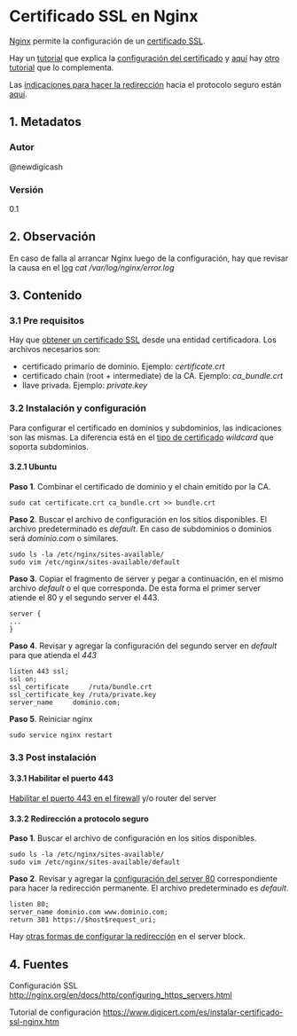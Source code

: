 # Certificado SSL en Nginx
[Nginx][urlNginxSsl] permite la configuración de un [certificado SSL][urlTutoSsl]. 

Hay un [tutorial][urlTutoDigicert] que explica la [configuración del certificado][urlTutoDigicert] 
y [aquí][urlTutoConfigSsl] hay [otro tutorial][urlTutoConfigSsl] que lo complementa.

Las [indicaciones para hacer la redirección][urlRedirectSSL] hacia el protocolo seguro 
están [aquí][urlRedirectSSL].

## 1. Metadatos

### Autor
@newdigicash
### Versión
0.1

## 2. Observación
En caso de falla al arrancar Nginx luego de la configuración, hay que revisar 
la causa en el [log][urlTutoErrorLog] *cat /var/log/nginx/error.log*

## 3. Contenido

### 3.1 Pre requisitos
Hay que [obtener un certificado SSL][urlTutoSsl] desde una entidad certificadora. 
Los archivos necesarios son:
+ certificado primario de dominio. Ejemplo: *certificate.crt*
+ certificado chain (root + intermediate) de la CA. Ejemplo: *ca_bundle.crt*
+ llave privada. Ejemplo: *private.key*

### 3.2 Instalación y configuración
Para configurar el certificado en dominios y subdominios, las 
indicaciones son las mismas. La diferencia está en el [tipo de certificado][urlTutoSsl] 
*wildcard* que soporta subdominios.

#### 3.2.1 Ubuntu

**Paso 1**. Combinar el certificado de dominio y el chain  emitido por la CA.

~~~
sudo cat certificate.crt ca_bundle.crt >> bundle.crt
~~~

**Paso 2**. Buscar el archivo de configuración en los sitios disponibles. 
El archivo predeterminado es _default_. En caso de subdominios o dominios 
será *dominio.com* o similares.

~~~
sudo ls -la /etc/nginx/sites-available/
sudo vim /etc/nginx/sites-available/default
~~~

**Paso 3**. Copiar el fragmento de server y pegar a continuación, 
en el mismo archivo *default* o el que corresponda. De esta forma 
el primer server atiende el 80 y el segundo server el 443.

~~~
server {
...
}
~~~

**Paso 4**. Revisar y agregar la configuración del segundo server 
en *default* para que atienda el *443*

~~~
listen 443 ssl;
ssl on;
ssl_certificate		/ruta/bundle.crt
ssl_certificate_key	/ruta/private.key
server_name 	dominio.com;
~~~

**Paso 5**. Reiniciar nginx

~~~
sudo service nginx restart
~~~

### 3.3 Post instalación

#### 3.3.1 Habilitar el puerto 443
[Habilitar el puerto 443 en el firewall][urlTutoFw] y/o router del server

#### 3.3.2 Redirección a protocolo seguro

**Paso 1**. Buscar el archivo de configuración en los sitios disponibles.
~~~
sudo ls -la /etc/nginx/sites-available/
sudo vim /etc/nginx/sites-available/default
~~~

**Paso 2**. Revisar y agregar la [configuración del server 80][urlRedirectSSL] 
correspondiente para hacer la redirección permanente. 
El archivo predeterminado es *default*.
~~~
listen 80;
server_name dominio.com www.dominio.com;
return 301 https://$host$request_uri;
~~~

Hay [otras formas de configurar la redirección][urlNginxSsl] en el server block.

## 4. Fuentes
Configuración SSL <http://nginx.org/en/docs/http/configuring_https_servers.html>

Tutorial de configuración <https://www.digicert.com/es/instalar-certificado-ssl-nginx.htm>

[//]: # (referencias citadas)
[urlNginxSsl]: http://nginx.org/en/docs/http/configuring_https_servers.html
[urlTutoSsl]: https://github.com/newdigicash/apuntes/blob/master/security/certificado-ssl.md
[urlTutoDigicert]: https://www.digicert.com/es/instalar-certificado-ssl-nginx.htm
[urlTutoErrorLog]: https://www.keycdn.com/support/nginx-error-log
[urlTutoConfigSsl]: https://softwarecrafters.io/devops/configurar-servidor-https-nginx
[urlRedirectSSL]: https://linuxize.com/post/redirect-http-to-https-in-nginx
[urlTutoFw]: https://github.com/newdigicash/apuntes/blob/master/linux/firewall-linux.md
